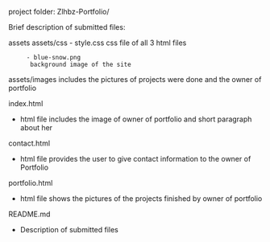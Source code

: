 project folder:
Zlhbz-Portfolio/

Brief description of submitted files:

assets
   assets/css
         - style.css
          css file of all 3 html files

         - blue-snow.png
          background image of the site 

   assets/images
      includes the pictures of projects were done and the owner of portfolio


index.html
- html file includes the image of owner of portfolio and short paragraph about her

contact.html
- html file provides the user to give contact information to the owner of Portfolio 

portfolio.html
-  html file shows the pictures of the projects finished by owner of portfolio

README.md
- Description of submitted files